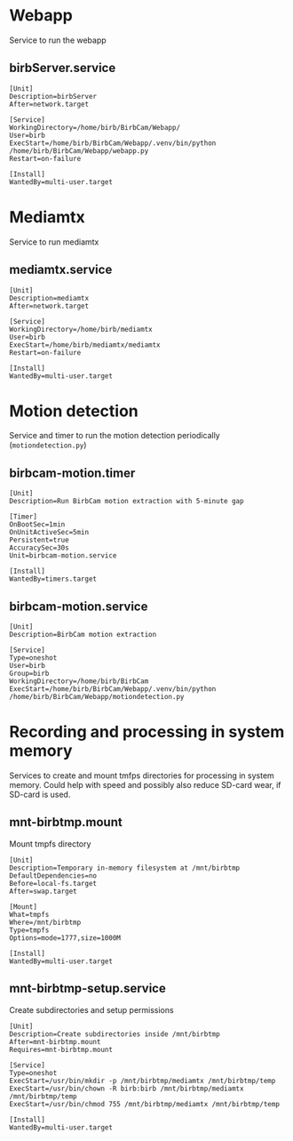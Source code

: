 # Webapp

Service to run the webapp

## birbServer.service

```
[Unit]
Description=birbServer
After=network.target

[Service]
WorkingDirectory=/home/birb/BirbCam/Webapp/
User=birb
ExecStart=/home/birb/BirbCam/Webapp/.venv/bin/python /home/birb/BirbCam/Webapp/webapp.py
Restart=on-failure

[Install]
WantedBy=multi-user.target
```

# Mediamtx

Service to run mediamtx

## mediamtx.service

```
[Unit]
Description=mediamtx
After=network.target

[Service]
WorkingDirectory=/home/birb/mediamtx
User=birb
ExecStart=/home/birb/mediamtx/mediamtx
Restart=on-failure

[Install]
WantedBy=multi-user.target
```

# Motion detection

Service and timer to run the motion detection periodically (`motiondetection.py`)

## birbcam-motion.timer

```
[Unit]
Description=Run BirbCam motion extraction with 5-minute gap

[Timer]
OnBootSec=1min
OnUnitActiveSec=5min
Persistent=true
AccuracySec=30s
Unit=birbcam-motion.service

[Install]
WantedBy=timers.target
```

## birbcam-motion.service
```
[Unit]
Description=BirbCam motion extraction

[Service]
Type=oneshot
User=birb
Group=birb
WorkingDirectory=/home/birb/BirbCam
ExecStart=/home/birb/BirbCam/Webapp/.venv/bin/python /home/birb/BirbCam/Webapp/motiondetection.py
```

# Recording and processing in system memory

Services to create and mount tmfps directories for processing in system memory. Could help with speed and possibly also reduce SD-card wear, if SD-card is used.

## mnt-birbtmp.mount

Mount tmpfs directory

```
[Unit]
Description=Temporary in-memory filesystem at /mnt/birbtmp
DefaultDependencies=no
Before=local-fs.target
After=swap.target

[Mount]
What=tmpfs
Where=/mnt/birbtmp
Type=tmpfs
Options=mode=1777,size=1000M

[Install]
WantedBy=multi-user.target
```

## mnt-birbtmp-setup.service

Create subdirectories and setup permissions

```
[Unit]
Description=Create subdirectories inside /mnt/birbtmp
After=mnt-birbtmp.mount
Requires=mnt-birbtmp.mount

[Service]
Type=oneshot
ExecStart=/usr/bin/mkdir -p /mnt/birbtmp/mediamtx /mnt/birbtmp/temp
ExecStart=/usr/bin/chown -R birb:birb /mnt/birbtmp/mediamtx /mnt/birbtmp/temp
ExecStart=/usr/bin/chmod 755 /mnt/birbtmp/mediamtx /mnt/birbtmp/temp

[Install]
WantedBy=multi-user.target
```

